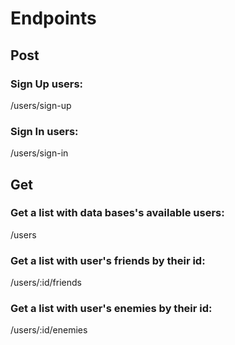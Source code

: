 # Endpoints

## Post

### Sign Up users:

/users/sign-up

### Sign In users:

/users/sign-in

## Get

### Get a list with data bases's available users:

/users

### Get a list with user's friends by their id:

/users/:id/friends

### Get a list with user's enemies by their id:

/users/:id/enemies
